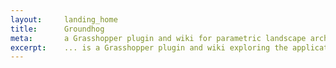 ```yaml
---
layout:     landing_home
title:      Groundhog
meta:       a Grasshopper plugin and wiki for parametric landscape architecture.
excerpt:    ... is a Grasshopper plugin and wiki exploring the applications of computational design in landscape architecture.
---
```

